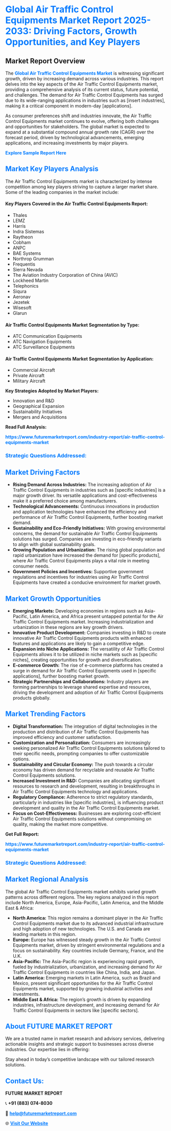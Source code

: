<h1 style="color: #007BFF;">Global Air Traffic Control Equipments Market Report 2025-2033: Driving Factors, Growth Opportunities, and Key Players</h1>

<section id="overview">
<h2>Market Report Overview</h2>
<p>The <a href="https://www.futuremarketreport.com/industry-report/air-traffic-control-equipments-market" style="color: #007BFF; text-decoration: none;"><strong>Global Air Traffic Control Equipments Market</strong></a> is witnessing significant growth, driven by increasing demand across various industries. This report delves into the key aspects of the Air Traffic Control Equipments market, providing a comprehensive analysis of its current status, future potential, and challenges. The demand for Air Traffic Control Equipments has surged due to its wide-ranging applications in industries such as [insert industries], making it a critical component in modern-day [applications].</p>
<p>As consumer preferences shift and industries innovate, the Air Traffic Control Equipments market continues to evolve, offering both challenges and opportunities for stakeholders. The global market is expected to expand at a substantial compound annual growth rate (CAGR) over the forecast period, driven by technological advancements, emerging applications, and increasing investments by major players.</p>
</section>

<section id="overview">
<p><a href="https://www.futuremarketreport.com/request-sample/reportId=83608" style="color: #007BFF; text-decoration: none;"><strong>Explore Sample Report Here</strong></a></p>
</section>

<section id="key-players">
<h2 style="color: #007BFF;">Market Key Players Analysis</h2>
<p>The Air Traffic Control Equipments market is characterized by intense competition among key players striving to capture a larger market share. Some of the leading companies in the market include:</p>
<h4>Key Players Covered in the Air Traffic Control Equipments Report:</h4>
<ul><li>Thales</li><li>LEMZ</li><li>Harris</li><li>Indra Sistemas</li><li>Raytheon</li><li>Cobham</li><li>ANPC</li><li>BAE Systems</li><li>Northrop Grumman</li><li>Frequentis</li><li>Sierra Nevada</li><li>The Aviation Industry Corporation of China (AVIC)</li><li>Lockheed Martin</li><li>Telephonics</li><li>Siqura</li><li>Aeronav</li><li>Jezetek</li><li>Wisesoft</li><li>Glarun</li></ul>
<h4>Air Traffic Control Equipments Market Segmentation by Type:</h4>
<ul><li>ATC Communication Equipments</li><li>ATC Navigation Equipments</li><li>ATC Surveillance Equipments</li></ul>

<h4>Air Traffic Control Equipments Market Segmentation by Application:</h4>
<ul><li>Commercial Aircraft</li><li>Private Aircraft</li><li>Military Aircraft</li></ul>
<p><strong>Key Strategies Adopted by Market Players:</strong></p>
<ul>
<li>Innovation and R&D</li>
<li>Geographical Expansion</li>
<li>Sustainability Initiatives</li>
<li>Mergers and Acquisitions</li>
</ul>
</section>

<section>
<p><strong>Read Full Analysis: </strong></p><a href="https://www.futuremarketreport.com/industry-report/air-traffic-control-equipments-market" style="color: #007BFF; text-decoration: none;"><strong>https://www.futuremarketreport.com/industry-report/air-traffic-control-equipments-market</strong></a>
<h3 style="color: #007BFF;">Strategic Questions Addressed:</h3>
</section>

<section id="driving-factors">
<h2 style="color: #007BFF;">Market Driving Factors</h2>
<ul>
<li><strong>Rising Demand Across Industries:</strong> The increasing adoption of Air Traffic Control Equipments in industries such as [specific industries] is a major growth driver. Its versatile applications and cost-effectiveness make it a preferred choice among manufacturers.</li>
<li><strong>Technological Advancements:</strong> Continuous innovations in production and application technologies have enhanced the efficiency and performance of Air Traffic Control Equipments, further boosting market demand.</li>
<li><strong>Sustainability and Eco-Friendly Initiatives:</strong> With growing environmental concerns, the demand for sustainable Air Traffic Control Equipments solutions has surged. Companies are investing in eco-friendly variants to align with global sustainability goals.</li>
<li><strong>Growing Population and Urbanization:</strong> The rising global population and rapid urbanization have increased the demand for [specific products], where Air Traffic Control Equipments plays a vital role in meeting consumer needs.</li>
<li><strong>Government Policies and Incentives:</strong> Supportive government regulations and incentives for industries using Air Traffic Control Equipments have created a conducive environment for market growth.</li>
</ul>
</section>

<section id="growth-opportunities">
<h2 style="color: #007BFF;">Market Growth Opportunities</h2>
<ul>
<li><strong>Emerging Markets:</strong> Developing economies in regions such as Asia-Pacific, Latin America, and Africa present untapped potential for the Air Traffic Control Equipments market. Increasing industrialization and urbanization in these regions are key growth drivers.</li>
<li><strong>Innovative Product Development:</strong> Companies investing in R&D to create innovative Air Traffic Control Equipments products with enhanced features and applications are likely to gain a competitive edge.</li>
<li><strong>Expansion into Niche Applications:</strong> The versatility of Air Traffic Control Equipments allows it to be utilized in niche markets such as [specific niches], creating opportunities for growth and diversification.</li>
<li><strong>E-commerce Growth:</strong> The rise of e-commerce platforms has created a surge in demand for Air Traffic Control Equipments used in [specific applications], further boosting market growth.</li>
<li><strong>Strategic Partnerships and Collaborations:</strong> Industry players are forming partnerships to leverage shared expertise and resources, driving the development and adoption of Air Traffic Control Equipments products globally.</li>
</ul>
</section>

<section id="trending-factors">
<h2 style="color: #007BFF;">Market Trending Factors</h2>
<ul>
<li><strong>Digital Transformation:</strong> The integration of digital technologies in the production and distribution of Air Traffic Control Equipments has improved efficiency and customer satisfaction.</li>
<li><strong>Customization and Personalization:</strong> Consumers are increasingly seeking personalized Air Traffic Control Equipments solutions tailored to their specific needs, prompting companies to offer customizable options.</li>
<li><strong>Sustainability and Circular Economy:</strong> The push towards a circular economy has driven demand for recyclable and reusable Air Traffic Control Equipments solutions.</li>
<li><strong>Increased Investment in R&D:</strong> Companies are allocating significant resources to research and development, resulting in breakthroughs in Air Traffic Control Equipments technology and applications.</li>
<li><strong>Regulatory Compliance:</strong> Adherence to strict regulatory standards, particularly in industries like [specific industries], is influencing product development and quality in the Air Traffic Control Equipments market.</li>
<li><strong>Focus on Cost-Effectiveness:</strong> Businesses are exploring cost-efficient Air Traffic Control Equipments solutions without compromising on quality, making the market more competitive.</li>
</ul>
</section>

<section>
<p><strong>Get Full Report: </strong></p><a href="https://www.futuremarketreport.com/industry-report/air-traffic-control-equipments-market" style="color: #007BFF; text-decoration: none;"><strong>https://www.futuremarketreport.com/industry-report/air-traffic-control-equipments-market</strong></a>
<h3 style="color: #007BFF;">Strategic Questions Addressed:</h3>
</section>


<section id="regional-analysis">
<h2 style="color: #007BFF;">Market Regional Analysis</h2>
<p>The global Air Traffic Control Equipments market exhibits varied growth patterns across different regions. The key regions analyzed in this report include North America, Europe, Asia-Pacific, Latin America, and the Middle East & Africa:</p>
<ul>
<li><strong>North America:</strong> This region remains a dominant player in the Air Traffic Control Equipments market due to its advanced industrial infrastructure and high adoption of new technologies. The U.S. and Canada are leading markets in this region.</li>
<li><strong>Europe:</strong> Europe has witnessed steady growth in the Air Traffic Control Equipments market, driven by stringent environmental regulations and a focus on sustainability. Key countries include Germany, France, and the U.K.</li>
<li><strong>Asia-Pacific:</strong> The Asia-Pacific region is experiencing rapid growth, fueled by industrialization, urbanization, and increasing demand for Air Traffic Control Equipments in countries like China, India, and Japan.</li>
<li><strong>Latin America:</strong> Emerging markets in Latin America, such as Brazil and Mexico, present significant opportunities for the Air Traffic Control Equipments market, supported by growing industrial activities and investments.</li>
<li><strong>Middle East & Africa:</strong> The region’s growth is driven by expanding industries, infrastructure development, and increasing demand for Air Traffic Control Equipments in sectors like [specific sectors].</li>
</ul>
</section>

<footer>
<h2 style="color: #007BFF;">About FUTURE MARKET REPORT</h2>
<p>We are a trusted name in market research and advisory services, delivering actionable insights and strategic support to businesses across diverse industries. Our expertise lies in offering:</p>

<p>Stay ahead in today’s competitive landscape with our tailored research solutions.</p>

<h2 style="color: #007BFF;">Contact Us:</h2>
<p><strong>FUTURE MARKET REPORT</strong></p>
<p>📞 <strong>+91 (883) 074-8030</strong></p>
<p>📧 <strong><a href="mailto:help@futuremarketreport.com" style="color: #007BFF;">help@futuremarketreport.com</a></strong></p>
<p>🌐 <strong><a href="https://www.futuremarketreport.com/" style="color: #007BFF;">Visit Our Website</a></strong></p>
</footer>